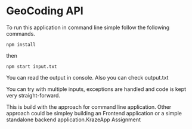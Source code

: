 # GeoCoding API

To run this application in command line simple follow the following commands.

```
npm install
```

then

```
npm start input.txt
```

You can read the output in console. Also you can check output.txt

You can try with multiple inputs, exceptions are handled and code is kept very straight-forward.

This is build with the approach for command line application. Other approach could be simpley building an Frontend application or a simple standalone backend application.KrazeApp Assignment
